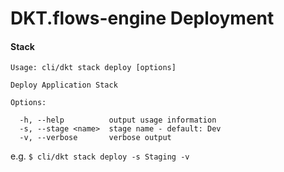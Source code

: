 # DKT.flows-engine Deployment

#### Stack

```shell
Usage: cli/dkt stack deploy [options]

Deploy Application Stack

Options:

  -h, --help          output usage information
  -s, --stage <name>  stage name - default: Dev
  -v, --verbose       verbose output
```

e.g. `$ cli/dkt stack deploy -s Staging -v`
